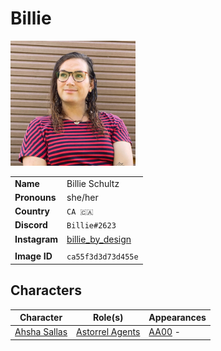 # Billie

<img src="https://raw.githubusercontent.com/jesskelsall/astarus-images/main/players/ca55f3d3d73d455e.png" height="200" />

|||
| --- | --- |
| **Name** | Billie Schultz | player.3
| **Pronouns** | she/her |
| **Country** | `CA 🇨🇦` |
| **Discord** | `Billie#2623` |
| **Instagram** | [billie_by_design](https://www.instagram.com/billie_by_design/) |
||
| **Image ID** | `ca55f3d3d73d455e` |

## Characters

| Character | Role(s) | Appearances |
| --- | --- | --- |
| [Ahsha Sallas](../characters/ahsha-sallas.md) | [Astorrel Agents](../campaigns/C2-astorrel-agents.md) | [AA00](../sessions/AA00.md) - |
